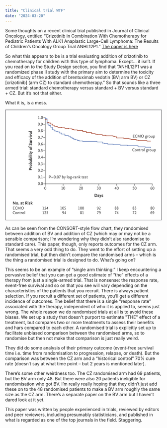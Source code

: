 ```yaml
---
title: "Clinical trial WTF"
date: "2024-03-20"
---
```

Some thoughts on a  recent clinical trial published in Journal of Clinical Oncology, entitled “Crizotinib in Combination With Chemotherapy for Pediatric Patients With ALK1 Anaplastic Large-Cell Lymphoma: The Results of Children’s Oncology Group Trial ANHL12P1.”
[The paper is here](https://ascopubs.org/doi/full/10.1200/JCO.22.00272)

So what this appears to be is a trial evaluating addition of crizotinib to chemotherapy for children with this type of lymphoma. Except… it isn’t.
If you read on to the Study Design section, you find that “ANHL12P1 was a randomized phase II study with the primary aim to determine the toxicity and efficacy of the addition of brentuximab vedotin (BV; arm BV) or CZ [crizotinib] (arm CZ) to standard chemotherapy.” So that sounds like a three armed trial: standard chemotherapy versus standard + BV versus standard + CZ. But it’s not that either. 

What it is, is a mess.

![lowe_CONSORT,jpg](/images/nejmoa1800385_f2.jpeg)

As can be seen from the CONSORT-style flow chart, they randomised between addition of BV and addition of CZ (which may or may not be a sensible comparison; I’m wondering why they didn’t also randomise to standard care). This paper, though, only reports outcomes for the CZ arm.  That seems a very odd thing to do. They went to the effort of setting up a randomised trial, but then didn’t compare the randomised arms – which is the thing a randomised trial is designed to do. What’s going on?

This seems to be an example of “single arm thinking.”  I keep encountering a pervasive belief that you can get a good estimate of “the” effects of a therapy from just a single-armed trial. That is nonsense: the response rate, event-free survival and so on that you see will vary depending on the characteristics of the patients that you recruit.  There is always patient selection. If you recruit a different set of patients, you’ll get a different incidence of outcomes.  The belief that there is a single “response rate” associated with the therapy, independent of who it is applied to, seems just wrong. The whole reason we do randomised trials at all is to avoid these biases. We set up a study that doesn't purport to estimate "THE" effect of a treatment, but compares two or more treatments to assess their benefits and hars compared to each other. A randomised trial is explicitly set up to facilitate unbiased comparison between the randomised arms, so to randomise but then not make that comparison is just really weird.

They did do some analysis of their primary outcome (event-free survival time i.e. time from randomisation to progression, relapse, or death). But the comparison was between the CZ arm and a “historical control” 70% cure rate (doesn’t say at what time point – but 2 years is mentioned later). 

There’s some other weirdness too. The CZ randomised arm had 69 patients, but the BV arm only 48. But there were also 20 patients ineligible for randomisation who got BV. I’m really really hoping that they didn’t just add these on to the 48 randomised patients to make a BV arm roughly the same size as the CZ arm. There’s a separate paper on the BV arm but I haven’t dared look at it yet.

This paper was written by people experienced in trials, reviewed by editors and peer reviewers, including presumably statisticians, and published in what is regarded as one of the top journals in the field. Staggering.
